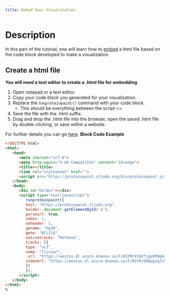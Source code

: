 ```yaml
---
title: Embed Your Visualization
---
```

# Description 
In this part of the tutorial, one will learn how to [embed](https://stjudecloud.github.io/docs/guides/proteinpaint/developers-guide/embedding-proteinpaint/) a html file based on the code block developed to make a visualization. 

## Create a html file
**You will need a text editor to create a .html file for embedding**
1. Open notepad or a text editor.
2. Copy your code block you generated for your visualization.
3. Replace the r`unproteinpaint()` command with your code block.
      * This should be everything between the script <>.
4. Save the file with the .html suffix.
5. Drag and drop the .html file into the browser, open the saved .html file by double-clicking, or save within a website.

For further details you can go [here](https://stjudecloud.github.io/docs/guides/proteinpaint/developers-guide/embedding-proteinpaint/).
**Block Code Example**

```html
<!DOCTYPE html>
<html>
   <head>
      <meta charset="utf-8">
      <meta http-equiv="X-UA-Compatible" content="IE=edge">
      <title></title>
      <link rel="stylesheet" href="">
      <script src="https://proteinpaint.stjude.org/bin/proteinpaint.js"></script>
   </head>
   <body>
      <div id="holder"></div>
      <script type="text/javascript">
         runproteinpaint({
         host: "https://proteinpaint.stjude.org",
         holder: document.getElementById('a'),
         parseurl: true,
         nobox: 1,
         noheader: 1,
         genome: "hg38",
         gene: "BCL11A",
         nativetracks: "RefGene",
         tracks: [{
         type: "vcf",
         name: "Clinvar",
          url: "https://westus.dl.azure.dnanex.us/F/DSYM/V1QVfjpp9PBg6q7v9FYxQXJYbXbz7JvJ528v5bvg/SJACT004_D.WholeGenome.g.vcf.gz",
         indexUrl: "https://westus.dl.azure.dnanex.us/F/DSYM/068pg2qJ196zv105vYqFV0P9bvj2f3Z9XJF88KJp/SJACT004_D.WholeGenome.g.vcf.gz.tbi"
         }]
         });
      </script>
   </body>
</html>
% 
```


